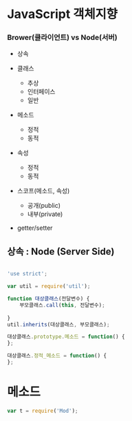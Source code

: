 
# JavaScript 객체지향


### Brower(클라이언트) vs Node(서버)

- 상속
  
- 클래스
    - 추상
    - 인터페이스
    - 일반
  
- 메소드
    - 정적
    - 동적

- 속성
    - 정적
    - 동적

- 스코프(메소드, 속성)
  - 공개(public)
  - 내부(private)

- getter/setter

## 상속 : Node (Server Side)
```javascript

'use strict';

var util = require('util');

function 대상클래스(전달변수) {
    부모클래스.call(this, 전달변수);
    
}
util.inherits(대상클래스, 부모클래스);

대상클래스.prototype.메소드 = function() {
};

대상클래스.정적_메소드 = function() {
};

```  

# 메소드
```javascript
var t = require('Mod');
  
```